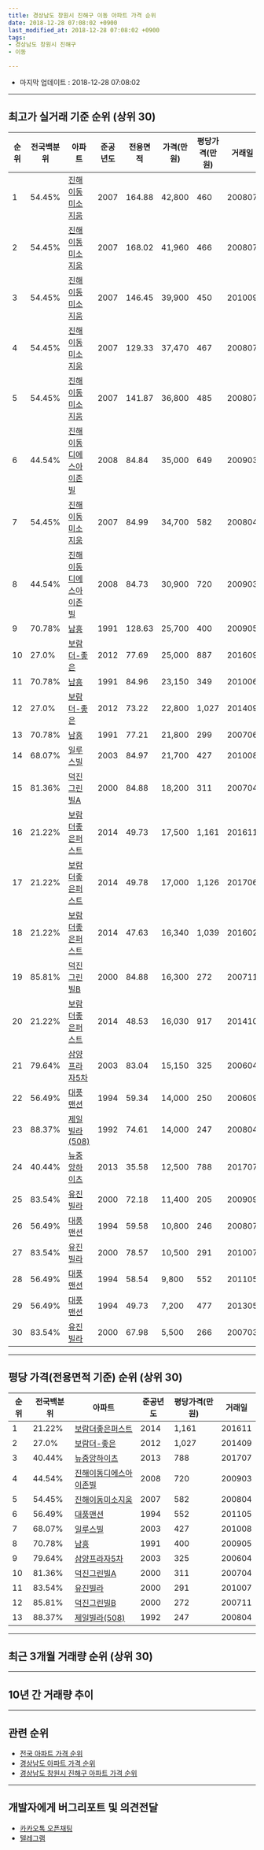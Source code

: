 ```yaml
---
title: 경상남도 창원시 진해구 이동 아파트 가격 순위
date: 2018-12-28 07:08:02 +0900
last_modified_at: 2018-12-28 07:08:02 +0900
tags:
- 경상남도 창원시 진해구
- 이동

---
```


* 마지막 업데이트 : 2018-12-28 07:08:02

---

## 최고가 실거래 기준 순위 (상위 30)


|순위|전국백분위|아파트|준공년도|전용면적|가격(만원)|평당가격(만원)|거래일|
|---|---|---|---|---|---|---|---|
|1|54.45%|[진해이동미소지움](https://search.naver.com/search.naver?query=%EA%B2%BD%EC%83%81%EB%82%A8%EB%8F%84+%EC%B0%BD%EC%9B%90%EC%8B%9C+%EC%A7%84%ED%95%B4%EA%B5%AC+%EC%9D%B4%EB%8F%99+%EC%A7%84%ED%95%B4%EC%9D%B4%EB%8F%99%EB%AF%B8%EC%86%8C%EC%A7%80%EC%9B%80)|2007|164.88|42,800|460|200807|
|2|54.45%|[진해이동미소지움](https://search.naver.com/search.naver?query=%EA%B2%BD%EC%83%81%EB%82%A8%EB%8F%84+%EC%B0%BD%EC%9B%90%EC%8B%9C+%EC%A7%84%ED%95%B4%EA%B5%AC+%EC%9D%B4%EB%8F%99+%EC%A7%84%ED%95%B4%EC%9D%B4%EB%8F%99%EB%AF%B8%EC%86%8C%EC%A7%80%EC%9B%80)|2007|168.02|41,960|466|200807|
|3|54.45%|[진해이동미소지움](https://search.naver.com/search.naver?query=%EA%B2%BD%EC%83%81%EB%82%A8%EB%8F%84+%EC%B0%BD%EC%9B%90%EC%8B%9C+%EC%A7%84%ED%95%B4%EA%B5%AC+%EC%9D%B4%EB%8F%99+%EC%A7%84%ED%95%B4%EC%9D%B4%EB%8F%99%EB%AF%B8%EC%86%8C%EC%A7%80%EC%9B%80)|2007|146.45|39,900|450|201009|
|4|54.45%|[진해이동미소지움](https://search.naver.com/search.naver?query=%EA%B2%BD%EC%83%81%EB%82%A8%EB%8F%84+%EC%B0%BD%EC%9B%90%EC%8B%9C+%EC%A7%84%ED%95%B4%EA%B5%AC+%EC%9D%B4%EB%8F%99+%EC%A7%84%ED%95%B4%EC%9D%B4%EB%8F%99%EB%AF%B8%EC%86%8C%EC%A7%80%EC%9B%80)|2007|129.33|37,470|467|200807|
|5|54.45%|[진해이동미소지움](https://search.naver.com/search.naver?query=%EA%B2%BD%EC%83%81%EB%82%A8%EB%8F%84+%EC%B0%BD%EC%9B%90%EC%8B%9C+%EC%A7%84%ED%95%B4%EA%B5%AC+%EC%9D%B4%EB%8F%99+%EC%A7%84%ED%95%B4%EC%9D%B4%EB%8F%99%EB%AF%B8%EC%86%8C%EC%A7%80%EC%9B%80)|2007|141.87|36,800|485|200807|
|6|44.54%|[진해이동디에스아이존빌](https://search.naver.com/search.naver?query=%EA%B2%BD%EC%83%81%EB%82%A8%EB%8F%84+%EC%B0%BD%EC%9B%90%EC%8B%9C+%EC%A7%84%ED%95%B4%EA%B5%AC+%EC%9D%B4%EB%8F%99+%EC%A7%84%ED%95%B4%EC%9D%B4%EB%8F%99%EB%94%94%EC%97%90%EC%8A%A4%EC%95%84%EC%9D%B4%EC%A1%B4%EB%B9%8C)|2008|84.84|35,000|649|200903|
|7|54.45%|[진해이동미소지움](https://search.naver.com/search.naver?query=%EA%B2%BD%EC%83%81%EB%82%A8%EB%8F%84+%EC%B0%BD%EC%9B%90%EC%8B%9C+%EC%A7%84%ED%95%B4%EA%B5%AC+%EC%9D%B4%EB%8F%99+%EC%A7%84%ED%95%B4%EC%9D%B4%EB%8F%99%EB%AF%B8%EC%86%8C%EC%A7%80%EC%9B%80)|2007|84.99|34,700|582|200804|
|8|44.54%|[진해이동디에스아이존빌](https://search.naver.com/search.naver?query=%EA%B2%BD%EC%83%81%EB%82%A8%EB%8F%84+%EC%B0%BD%EC%9B%90%EC%8B%9C+%EC%A7%84%ED%95%B4%EA%B5%AC+%EC%9D%B4%EB%8F%99+%EC%A7%84%ED%95%B4%EC%9D%B4%EB%8F%99%EB%94%94%EC%97%90%EC%8A%A4%EC%95%84%EC%9D%B4%EC%A1%B4%EB%B9%8C)|2008|84.73|30,900|720|200903|
|9|70.78%|[남흥](https://search.naver.com/search.naver?query=%EA%B2%BD%EC%83%81%EB%82%A8%EB%8F%84+%EC%B0%BD%EC%9B%90%EC%8B%9C+%EC%A7%84%ED%95%B4%EA%B5%AC+%EC%9D%B4%EB%8F%99+%EB%82%A8%ED%9D%A5)|1991|128.63|25,700|400|200905|
|10|27.0%|[보람더-좋은](https://search.naver.com/search.naver?query=%EA%B2%BD%EC%83%81%EB%82%A8%EB%8F%84+%EC%B0%BD%EC%9B%90%EC%8B%9C+%EC%A7%84%ED%95%B4%EA%B5%AC+%EC%9D%B4%EB%8F%99+%EB%B3%B4%EB%9E%8C%EB%8D%94-%EC%A2%8B%EC%9D%80)|2012|77.69|25,000|887|201609|
|11|70.78%|[남흥](https://search.naver.com/search.naver?query=%EA%B2%BD%EC%83%81%EB%82%A8%EB%8F%84+%EC%B0%BD%EC%9B%90%EC%8B%9C+%EC%A7%84%ED%95%B4%EA%B5%AC+%EC%9D%B4%EB%8F%99+%EB%82%A8%ED%9D%A5)|1991|84.96|23,150|349|201006|
|12|27.0%|[보람더-좋은](https://search.naver.com/search.naver?query=%EA%B2%BD%EC%83%81%EB%82%A8%EB%8F%84+%EC%B0%BD%EC%9B%90%EC%8B%9C+%EC%A7%84%ED%95%B4%EA%B5%AC+%EC%9D%B4%EB%8F%99+%EB%B3%B4%EB%9E%8C%EB%8D%94-%EC%A2%8B%EC%9D%80)|2012|73.22|22,800|1,027|201409|
|13|70.78%|[남흥](https://search.naver.com/search.naver?query=%EA%B2%BD%EC%83%81%EB%82%A8%EB%8F%84+%EC%B0%BD%EC%9B%90%EC%8B%9C+%EC%A7%84%ED%95%B4%EA%B5%AC+%EC%9D%B4%EB%8F%99+%EB%82%A8%ED%9D%A5)|1991|77.21|21,800|299|200706|
|14|68.07%|[일루스빌](https://search.naver.com/search.naver?query=%EA%B2%BD%EC%83%81%EB%82%A8%EB%8F%84+%EC%B0%BD%EC%9B%90%EC%8B%9C+%EC%A7%84%ED%95%B4%EA%B5%AC+%EC%9D%B4%EB%8F%99+%EC%9D%BC%EB%A3%A8%EC%8A%A4%EB%B9%8C)|2003|84.97|21,700|427|201008|
|15|81.36%|[덕진그린빌A](https://search.naver.com/search.naver?query=%EA%B2%BD%EC%83%81%EB%82%A8%EB%8F%84+%EC%B0%BD%EC%9B%90%EC%8B%9C+%EC%A7%84%ED%95%B4%EA%B5%AC+%EC%9D%B4%EB%8F%99+%EB%8D%95%EC%A7%84%EA%B7%B8%EB%A6%B0%EB%B9%8CA)|2000|84.88|18,200|311|200704|
|16|21.22%|[보람더좋은퍼스트](https://search.naver.com/search.naver?query=%EA%B2%BD%EC%83%81%EB%82%A8%EB%8F%84+%EC%B0%BD%EC%9B%90%EC%8B%9C+%EC%A7%84%ED%95%B4%EA%B5%AC+%EC%9D%B4%EB%8F%99+%EB%B3%B4%EB%9E%8C%EB%8D%94%EC%A2%8B%EC%9D%80%ED%8D%BC%EC%8A%A4%ED%8A%B8)|2014|49.73|17,500|1,161|201611|
|17|21.22%|[보람더좋은퍼스트](https://search.naver.com/search.naver?query=%EA%B2%BD%EC%83%81%EB%82%A8%EB%8F%84+%EC%B0%BD%EC%9B%90%EC%8B%9C+%EC%A7%84%ED%95%B4%EA%B5%AC+%EC%9D%B4%EB%8F%99+%EB%B3%B4%EB%9E%8C%EB%8D%94%EC%A2%8B%EC%9D%80%ED%8D%BC%EC%8A%A4%ED%8A%B8)|2014|49.78|17,000|1,126|201706|
|18|21.22%|[보람더좋은퍼스트](https://search.naver.com/search.naver?query=%EA%B2%BD%EC%83%81%EB%82%A8%EB%8F%84+%EC%B0%BD%EC%9B%90%EC%8B%9C+%EC%A7%84%ED%95%B4%EA%B5%AC+%EC%9D%B4%EB%8F%99+%EB%B3%B4%EB%9E%8C%EB%8D%94%EC%A2%8B%EC%9D%80%ED%8D%BC%EC%8A%A4%ED%8A%B8)|2014|47.63|16,340|1,039|201602|
|19|85.81%|[덕진그린빌B](https://search.naver.com/search.naver?query=%EA%B2%BD%EC%83%81%EB%82%A8%EB%8F%84+%EC%B0%BD%EC%9B%90%EC%8B%9C+%EC%A7%84%ED%95%B4%EA%B5%AC+%EC%9D%B4%EB%8F%99+%EB%8D%95%EC%A7%84%EA%B7%B8%EB%A6%B0%EB%B9%8CB)|2000|84.88|16,300|272|200711|
|20|21.22%|[보람더좋은퍼스트](https://search.naver.com/search.naver?query=%EA%B2%BD%EC%83%81%EB%82%A8%EB%8F%84+%EC%B0%BD%EC%9B%90%EC%8B%9C+%EC%A7%84%ED%95%B4%EA%B5%AC+%EC%9D%B4%EB%8F%99+%EB%B3%B4%EB%9E%8C%EB%8D%94%EC%A2%8B%EC%9D%80%ED%8D%BC%EC%8A%A4%ED%8A%B8)|2014|48.53|16,030|917|201410|
|21|79.64%|[삼양프라자5차](https://search.naver.com/search.naver?query=%EA%B2%BD%EC%83%81%EB%82%A8%EB%8F%84+%EC%B0%BD%EC%9B%90%EC%8B%9C+%EC%A7%84%ED%95%B4%EA%B5%AC+%EC%9D%B4%EB%8F%99+%EC%82%BC%EC%96%91%ED%94%84%EB%9D%BC%EC%9E%905%EC%B0%A8)|2003|83.04|15,150|325|200604|
|22|56.49%|[대풍맨션](https://search.naver.com/search.naver?query=%EA%B2%BD%EC%83%81%EB%82%A8%EB%8F%84+%EC%B0%BD%EC%9B%90%EC%8B%9C+%EC%A7%84%ED%95%B4%EA%B5%AC+%EC%9D%B4%EB%8F%99+%EB%8C%80%ED%92%8D%EB%A7%A8%EC%85%98)|1994|59.34|14,000|250|200609|
|23|88.37%|[제일빌라(508)](https://search.naver.com/search.naver?query=%EA%B2%BD%EC%83%81%EB%82%A8%EB%8F%84+%EC%B0%BD%EC%9B%90%EC%8B%9C+%EC%A7%84%ED%95%B4%EA%B5%AC+%EC%9D%B4%EB%8F%99+%EC%A0%9C%EC%9D%BC%EB%B9%8C%EB%9D%BC%28508%29)|1992|74.61|14,000|247|200804|
|24|40.44%|[뉴중앙하이츠](https://search.naver.com/search.naver?query=%EA%B2%BD%EC%83%81%EB%82%A8%EB%8F%84+%EC%B0%BD%EC%9B%90%EC%8B%9C+%EC%A7%84%ED%95%B4%EA%B5%AC+%EC%9D%B4%EB%8F%99+%EB%89%B4%EC%A4%91%EC%95%99%ED%95%98%EC%9D%B4%EC%B8%A0)|2013|35.58|12,500|788|201707|
|25|83.54%|[유진빌라](https://search.naver.com/search.naver?query=%EA%B2%BD%EC%83%81%EB%82%A8%EB%8F%84+%EC%B0%BD%EC%9B%90%EC%8B%9C+%EC%A7%84%ED%95%B4%EA%B5%AC+%EC%9D%B4%EB%8F%99+%EC%9C%A0%EC%A7%84%EB%B9%8C%EB%9D%BC)|2000|72.18|11,400|205|200909|
|26|56.49%|[대풍맨션](https://search.naver.com/search.naver?query=%EA%B2%BD%EC%83%81%EB%82%A8%EB%8F%84+%EC%B0%BD%EC%9B%90%EC%8B%9C+%EC%A7%84%ED%95%B4%EA%B5%AC+%EC%9D%B4%EB%8F%99+%EB%8C%80%ED%92%8D%EB%A7%A8%EC%85%98)|1994|59.58|10,800|246|200807|
|27|83.54%|[유진빌라](https://search.naver.com/search.naver?query=%EA%B2%BD%EC%83%81%EB%82%A8%EB%8F%84+%EC%B0%BD%EC%9B%90%EC%8B%9C+%EC%A7%84%ED%95%B4%EA%B5%AC+%EC%9D%B4%EB%8F%99+%EC%9C%A0%EC%A7%84%EB%B9%8C%EB%9D%BC)|2000|78.57|10,500|291|201007|
|28|56.49%|[대풍맨션](https://search.naver.com/search.naver?query=%EA%B2%BD%EC%83%81%EB%82%A8%EB%8F%84+%EC%B0%BD%EC%9B%90%EC%8B%9C+%EC%A7%84%ED%95%B4%EA%B5%AC+%EC%9D%B4%EB%8F%99+%EB%8C%80%ED%92%8D%EB%A7%A8%EC%85%98)|1994|58.54|9,800|552|201105|
|29|56.49%|[대풍맨션](https://search.naver.com/search.naver?query=%EA%B2%BD%EC%83%81%EB%82%A8%EB%8F%84+%EC%B0%BD%EC%9B%90%EC%8B%9C+%EC%A7%84%ED%95%B4%EA%B5%AC+%EC%9D%B4%EB%8F%99+%EB%8C%80%ED%92%8D%EB%A7%A8%EC%85%98)|1994|49.73|7,200|477|201305|
|30|83.54%|[유진빌라](https://search.naver.com/search.naver?query=%EA%B2%BD%EC%83%81%EB%82%A8%EB%8F%84+%EC%B0%BD%EC%9B%90%EC%8B%9C+%EC%A7%84%ED%95%B4%EA%B5%AC+%EC%9D%B4%EB%8F%99+%EC%9C%A0%EC%A7%84%EB%B9%8C%EB%9D%BC)|2000|67.98|5,500|266|200703|


---

## 평당 가격(전용면적 기준) 순위 (상위 30)


|순위|전국백분위|아파트|준공년도|평당가격(만원)|거래일|
|---|---|---|---|---|---|
|1|21.22%|[보람더좋은퍼스트](https://search.naver.com/search.naver?query=%EA%B2%BD%EC%83%81%EB%82%A8%EB%8F%84+%EC%B0%BD%EC%9B%90%EC%8B%9C+%EC%A7%84%ED%95%B4%EA%B5%AC+%EC%9D%B4%EB%8F%99+%EB%B3%B4%EB%9E%8C%EB%8D%94%EC%A2%8B%EC%9D%80%ED%8D%BC%EC%8A%A4%ED%8A%B8)|2014|1,161|201611|
|2|27.0%|[보람더-좋은](https://search.naver.com/search.naver?query=%EA%B2%BD%EC%83%81%EB%82%A8%EB%8F%84+%EC%B0%BD%EC%9B%90%EC%8B%9C+%EC%A7%84%ED%95%B4%EA%B5%AC+%EC%9D%B4%EB%8F%99+%EB%B3%B4%EB%9E%8C%EB%8D%94-%EC%A2%8B%EC%9D%80)|2012|1,027|201409|
|3|40.44%|[뉴중앙하이츠](https://search.naver.com/search.naver?query=%EA%B2%BD%EC%83%81%EB%82%A8%EB%8F%84+%EC%B0%BD%EC%9B%90%EC%8B%9C+%EC%A7%84%ED%95%B4%EA%B5%AC+%EC%9D%B4%EB%8F%99+%EB%89%B4%EC%A4%91%EC%95%99%ED%95%98%EC%9D%B4%EC%B8%A0)|2013|788|201707|
|4|44.54%|[진해이동디에스아이존빌](https://search.naver.com/search.naver?query=%EA%B2%BD%EC%83%81%EB%82%A8%EB%8F%84+%EC%B0%BD%EC%9B%90%EC%8B%9C+%EC%A7%84%ED%95%B4%EA%B5%AC+%EC%9D%B4%EB%8F%99+%EC%A7%84%ED%95%B4%EC%9D%B4%EB%8F%99%EB%94%94%EC%97%90%EC%8A%A4%EC%95%84%EC%9D%B4%EC%A1%B4%EB%B9%8C)|2008|720|200903|
|5|54.45%|[진해이동미소지움](https://search.naver.com/search.naver?query=%EA%B2%BD%EC%83%81%EB%82%A8%EB%8F%84+%EC%B0%BD%EC%9B%90%EC%8B%9C+%EC%A7%84%ED%95%B4%EA%B5%AC+%EC%9D%B4%EB%8F%99+%EC%A7%84%ED%95%B4%EC%9D%B4%EB%8F%99%EB%AF%B8%EC%86%8C%EC%A7%80%EC%9B%80)|2007|582|200804|
|6|56.49%|[대풍맨션](https://search.naver.com/search.naver?query=%EA%B2%BD%EC%83%81%EB%82%A8%EB%8F%84+%EC%B0%BD%EC%9B%90%EC%8B%9C+%EC%A7%84%ED%95%B4%EA%B5%AC+%EC%9D%B4%EB%8F%99+%EB%8C%80%ED%92%8D%EB%A7%A8%EC%85%98)|1994|552|201105|
|7|68.07%|[일루스빌](https://search.naver.com/search.naver?query=%EA%B2%BD%EC%83%81%EB%82%A8%EB%8F%84+%EC%B0%BD%EC%9B%90%EC%8B%9C+%EC%A7%84%ED%95%B4%EA%B5%AC+%EC%9D%B4%EB%8F%99+%EC%9D%BC%EB%A3%A8%EC%8A%A4%EB%B9%8C)|2003|427|201008|
|8|70.78%|[남흥](https://search.naver.com/search.naver?query=%EA%B2%BD%EC%83%81%EB%82%A8%EB%8F%84+%EC%B0%BD%EC%9B%90%EC%8B%9C+%EC%A7%84%ED%95%B4%EA%B5%AC+%EC%9D%B4%EB%8F%99+%EB%82%A8%ED%9D%A5)|1991|400|200905|
|9|79.64%|[삼양프라자5차](https://search.naver.com/search.naver?query=%EA%B2%BD%EC%83%81%EB%82%A8%EB%8F%84+%EC%B0%BD%EC%9B%90%EC%8B%9C+%EC%A7%84%ED%95%B4%EA%B5%AC+%EC%9D%B4%EB%8F%99+%EC%82%BC%EC%96%91%ED%94%84%EB%9D%BC%EC%9E%905%EC%B0%A8)|2003|325|200604|
|10|81.36%|[덕진그린빌A](https://search.naver.com/search.naver?query=%EA%B2%BD%EC%83%81%EB%82%A8%EB%8F%84+%EC%B0%BD%EC%9B%90%EC%8B%9C+%EC%A7%84%ED%95%B4%EA%B5%AC+%EC%9D%B4%EB%8F%99+%EB%8D%95%EC%A7%84%EA%B7%B8%EB%A6%B0%EB%B9%8CA)|2000|311|200704|
|11|83.54%|[유진빌라](https://search.naver.com/search.naver?query=%EA%B2%BD%EC%83%81%EB%82%A8%EB%8F%84+%EC%B0%BD%EC%9B%90%EC%8B%9C+%EC%A7%84%ED%95%B4%EA%B5%AC+%EC%9D%B4%EB%8F%99+%EC%9C%A0%EC%A7%84%EB%B9%8C%EB%9D%BC)|2000|291|201007|
|12|85.81%|[덕진그린빌B](https://search.naver.com/search.naver?query=%EA%B2%BD%EC%83%81%EB%82%A8%EB%8F%84+%EC%B0%BD%EC%9B%90%EC%8B%9C+%EC%A7%84%ED%95%B4%EA%B5%AC+%EC%9D%B4%EB%8F%99+%EB%8D%95%EC%A7%84%EA%B7%B8%EB%A6%B0%EB%B9%8CB)|2000|272|200711|
|13|88.37%|[제일빌라(508)](https://search.naver.com/search.naver?query=%EA%B2%BD%EC%83%81%EB%82%A8%EB%8F%84+%EC%B0%BD%EC%9B%90%EC%8B%9C+%EC%A7%84%ED%95%B4%EA%B5%AC+%EC%9D%B4%EB%8F%99+%EC%A0%9C%EC%9D%BC%EB%B9%8C%EB%9D%BC%28508%29)|1992|247|200804|


---

## 최근 3개월 거래량 순위 (상위 30)


<div style="width:100%;">
    <canvas id="deal_count_ranking" height="250"></canvas>
</div>


<script>
new Chart(document.getElementById("deal_count_ranking"), {
    type: 'horizontalBar',
    data: {
        labels: ['진해이동디에스아이존빌', '덕진그린빌A'],
        datasets: [{
            label: '실거래 수',
            data: [4, 1],
            borderColor: "rgba(255, 0, 128, 1)",
            backgroundColor: "rgba(255, 0, 128, 0.5)",
            fill: false,
        }]
    },
    options: {
        responsive: true,
        title: {
            display: true,
            text: '최근 3개월 거래량 순위'
        },
        tooltips: {
            mode: 'index',
            intersect: false,
            callbacks: {
                title: function(tooltipItems, data) {
                    return "실거래 수:";
                },
                label: function(tooltipItem, data) {
                    return data.labels[tooltipItem.index] + ": " + tooltipItem.xLabel;
                }
            }
        },
        hover: {
            mode: 'nearest',
            intersect: true
        },
        scales: {
            xAxes: [{
                display: true,
                scaleLabel: {
                    display: true,
                    labelString: '실거래 수'
                },
                ticks: {
                    suggestedMin: 0,
                }
            }],
            yAxes: [{
                display: true,
                ticks: {
                    autoSkip: false,
                    callback: function(value, index, values) {
                        if (value.length > 15)
                            return value.substr(0, 13) + "...";
                        else
                            return value;
                    }
                },
                scaleLabel: {
                    display: false,
                }
            }]
        }
    }
});

</script>


---

## 10년 간 거래량 추이


<div style="width:100%;">
    <canvas id="deal_progress" height="250"></canvas>
</div>

<script>
new Chart(document.getElementById("deal_progress"), {
    type: 'line',
    data: {
        labels: ['200812','200901','200902','200903','200904','200905','200906','200907','200908','200909','200910','200911','200912','201001','201002','201003','201004','201005','201006','201007','201008','201009','201010','201011','201012','201101','201102','201103','201104','201105','201106','201107','201108','201109','201110','201111','201112','201201','201202','201203','201204','201205','201206','201207','201208','201209','201210','201211','201212','201301','201302','201303','201304','201305','201306','201307','201308','201309','201310','201311','201312','201401','201402','201403','201404','201405','201406','201407','201408','201409','201410','201411','201412','201501','201502','201503','201504','201505','201506','201507','201508','201509','201510','201511','201512','201601','201602','201603','201604','201605','201606','201607','201608','201609','201610','201611','201612','201701','201702','201703','201704','201705','201706','201707','201708','201709','201710','201711','201712','201801','201802','201803','201804','201805','201806','201807','201808','201809','201810','201811','201812'],
        datasets: [{
            label: '실거래 수',
            pointRadius: 1,
            data: [9, 12, 16, 12, 6, 7, 8, 6, 3, 6, 19, 20, 26, 29, 20, 23, 17, 14, 5, 11, 19, 22, 28, 21, 14, 18, 10, 18, 10, 6, 3, 5, 6, 6, 6, 2, 3, 0, 1, 6, 1, 3, 1, 2, 0, 4, 7, 5, 6, 6, 2, 7, 11, 8, 4, 3, 2, 7, 13, 5, 13, 4, 8, 11, 9, 2, 2, 7, 6, 15, 18, 11, 7, 7, 9, 14, 7, 4, 12, 6, 9, 2, 6, 9, 6, 2, 6, 3, 5, 2, 4, 0, 5, 5, 2, 3, 3, 5, 2, 1, 2, 1, 3, 3, 1, 3, 5, 5, 1, 0, 3, 4, 3, 1, 1, 3, 5, 1, 2, 1, 2],
            borderColor: "rgba(255, 201, 14, 1)",
            backgroundColor: "rgba(255, 201, 14, 0.5)",
            fill: true,
        }]
    },
    options: {
        responsive: true,
        title: {
            display: true,
            text: '10년간 거래량 추이'
        },
        tooltips: {
            mode: 'index',
            intersect: false,
        },
        hover: {
            mode: 'nearest',
            intersect: true
        },
        scales: {
            xAxes: [{
                display: true,
                scaleLabel: {
                    display: true,
                    labelString: '년/월'
                }
            }],
            yAxes: [{
                display: true,
                ticks: {
                    suggestedMin: 0,
                },
                scaleLabel: {
                    display: true,
                    labelString: '실거래 수'
                }
            }]
        }
    }
});

</script>


---

## 관련 순위

- [전국 아파트 가격 순위](https://inasie.github.io/apt-ranking/전국)
- [경상남도 아파트 가격 순위](https://inasie.github.io/apt-ranking/경상남도)
- [경상남도 창원시 진해구 아파트 가격 순위](https://inasie.github.io/apt-ranking/경상남도-창원시-진해구)


---

## 개발자에게 버그리포트 및 의견전달

- [카카오톡 오픈채팅](https://open.kakao.com/o/gLJUAP4)
- [텔레그램](https://t.me/inasie)

